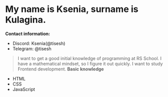 # My name is Ksenia, surname is Kulagina.
**Contact information:**
* Discord: Ksenia(@tisesh)
* Telegram: @tisesh
> I want to get a good initial knowledge of programming at RS School. I have a mathematical mindset, so I figure it out quickly. I want to study Frontend development.
__Basic knowledge__
* HTML
* CSS
* JavaScript